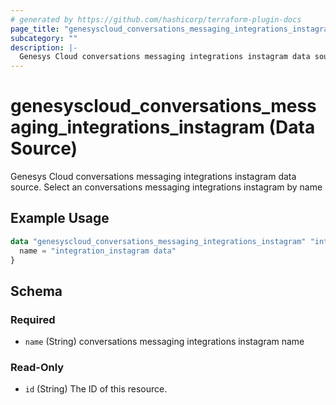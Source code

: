 ```yaml
---
# generated by https://github.com/hashicorp/terraform-plugin-docs
page_title: "genesyscloud_conversations_messaging_integrations_instagram Data Source - terraform-provider-genesyscloud"
subcategory: ""
description: |-
  Genesys Cloud conversations messaging integrations instagram data source. Select an conversations messaging integrations instagram by name
---
```


# genesyscloud_conversations_messaging_integrations_instagram (Data Source)

Genesys Cloud conversations messaging integrations instagram data source. Select an conversations messaging integrations instagram by name

## Example Usage

```terraform
data "genesyscloud_conversations_messaging_integrations_instagram" "integration_instagram" {
  name = "integration_instagram data"
}
```

<!-- schema generated by tfplugindocs -->
## Schema

### Required

- `name` (String) conversations messaging integrations instagram name

### Read-Only

- `id` (String) The ID of this resource.
